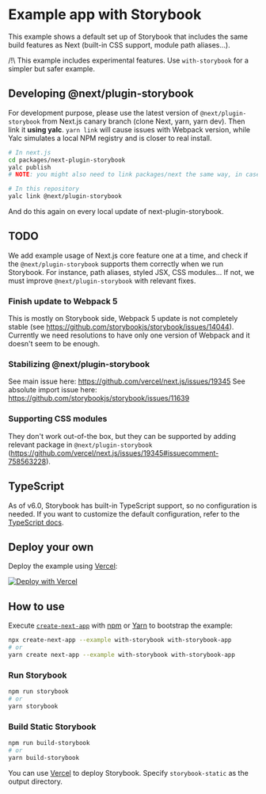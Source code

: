 # Example app with Storybook

This example shows a default set up of Storybook that includes the same build features as Next (built-in CSS support, module path aliases...).

/!\ This example includes experimental features. Use `with-storybook` for a simpler but safer example.

## Developing @next/plugin-storybook
For development purpose, please use the latest version of `@next/plugin-storybook` from Next.js canary branch (clone Next, yarn, yarn dev).
Then link it **using yalc**. `yarn link` will cause issues with Webpack version, while Yalc simulates a local NPM registry and is closer to real install.

```sh
# In next.js
cd packages/next-plugin-storybook
yalc publish
# NOTE: you might also need to link packages/next the same way, in case you have unexpected errors
```

```sh
# In this repository
yalc link @next/plugin-storybook
```

And do this again on every local update of next-plugin-storybook.

## TODO

We add example usage of Next.js core feature one at a time, and check if the `@next/plugin-storybook` supports them correctly when we run Storybook. For instance, path aliases, styled JSX, CSS modules...
If not, we must improve `@next/plugin-storybook` with relevant fixes.

### Finish update to Webpack 5

This is mostly on Storybook side, Webpack 5 update is not completely stable (see https://github.com/storybookjs/storybook/issues/14044).
Currently we need resolutions to have only one version of Webpack and it doesn't seem to be enough.

### Stabilizing @next/plugin-storybook

See main issue here: https://github.com/vercel/next.js/issues/19345
See absolute import issue here: https://github.com/storybookjs/storybook/issues/11639

### Supporting CSS modules

They don't work out-of-the box, but they can be supported by adding relevant package in `@next/plugin-storybook` (https://github.com/vercel/next.js/issues/19345#issuecomment-758563228).

## TypeScript

As of v6.0, Storybook has built-in TypeScript support, so no configuration is needed. If you want to customize the default configuration, refer to the [TypeScript docs](https://storybook.js.org/docs/react/configure/typescript).

## Deploy your own

Deploy the example using [Vercel](https://vercel.com?utm_source=github&utm_medium=readme&utm_campaign=next-example):

[![Deploy with Vercel](https://vercel.com/button)](https://vercel.com/new/git/external?repository-url=https://github.com/vercel/next.js/tree/canary/examples/with-storybook&project-name=with-storybook&repository-name=with-storybook)

## How to use

Execute [`create-next-app`](https://github.com/vercel/next.js/tree/canary/packages/create-next-app) with [npm](https://docs.npmjs.com/cli/init) or [Yarn](https://yarnpkg.com/lang/en/docs/cli/create/) to bootstrap the example:

```bash
npx create-next-app --example with-storybook with-storybook-app
# or
yarn create next-app --example with-storybook with-storybook-app
```

### Run Storybook

```bash
npm run storybook
# or
yarn storybook
```

### Build Static Storybook

```bash
npm run build-storybook
# or
yarn build-storybook
```

You can use [Vercel](https://vercel.com/new?utm_source=github&utm_medium=readme&utm_campaign=next-example) to deploy Storybook. Specify `storybook-static` as the output directory.
